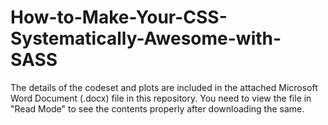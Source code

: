 # How-to-Make-Your-CSS-Systematically-Awesome-with-SASS

The details of the codeset and plots are included in the attached Microsoft Word Document (.docx) file in this repository. 
You need to view the file in "Read Mode" to see the contents properly after downloading the same.
